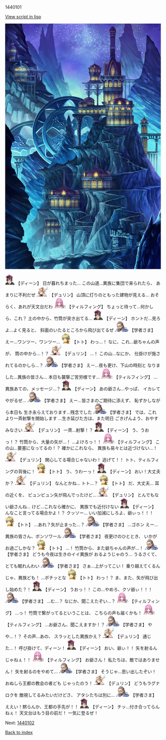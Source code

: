 1440101

[View script in lisp](../scripts/1440101.txt)

![004_observatory.png](../images/backgrounds/004_observatory.png)

<img src="../images/units/6.png" alt="6.png" height="34"/>
【ディーン】
日が暮れちまった…
この山道…異族に集団で来られたら、
あまりに不利だぜ

<img src="../images/units/0.png" alt="0.png" height="34"/>
【デュリン】
山頂に灯りのともった建物が見える…
おそらく、あれが天文台だわ

<img src="../images/units/24.png" alt="24.png" height="34"/>
【ティルフィング】
ちょっと待って…何かしら、これ？
土の中から、竹筒が突き出てる…

<img src="../images/units/6.png" alt="6.png" height="34"/>
【ディーン】
ホントだ…見ろよ…よく見ると、
斜面のいたるところから飛び出てるぜ

<img src="../images/units/7.png" alt="7.png" height="34"/>
【学者さま】
えー…ワンツー、ワンツー…

<img src="../images/units/4.png" alt="4.png" height="34"/>
【トト】
わっ…！
なに、これ…爺ちゃんの声が、
筒の中から…！？

<img src="../images/units/0.png" alt="0.png" height="34"/>
【デュリン】
…！
この山…なにか、
仕掛けが施されてるのかしら…？

<img src="../images/units/7.png" alt="7.png" height="34"/>
【学者さま】
えー…夜も更け、下山の時刻と
なりました…異族の皆さん…
本日も襲撃ご苦労様です…

<img src="../images/units/24.png" alt="24.png" height="34"/>
【ティルフィング】
…異族あての、メッセージ…？

<img src="../images/units/6.png" alt="6.png" height="34"/>
【ディーン】
あの爺さん…やっぱ、
イカレてやがるぜ…

<img src="../images/units/7.png" alt="7.png" height="34"/>
【学者さま】
えー…皆さまのご期待に添えず、
恥ずかしながら本日も
生き永らえております…残念でした

<img src="../images/units/7.png" alt="7.png" height="34"/>
【学者さま】
では、これより一斉射撃を開始します
…生き延びた方は、また明日
ごきげんよう、おやすみなさい

<img src="../images/units/0.png" alt="0.png" height="34"/>
【デュリン】
一斉…射撃！？

<img src="../images/units/6.png" alt="6.png" height="34"/>
【ディーン】
う、うおっ！？
竹筒から、大量の矢が…！
…よけろっ！！

<img src="../images/units/24.png" alt="24.png" height="34"/>
【ティルフィング】
この山…要塞になってるの！？
確かにこれなら、
異族も易々とは近づけない…！

<img src="../images/units/0.png" alt="0.png" height="34"/>
【デュリン】
関心してる場合じゃないわ！
逃げて！！
トト、ティルフィングの背後に！

<img src="../images/units/4.png" alt="4.png" height="34"/>
【トト】
う、うわーっ！

<img src="../images/units/6.png" alt="6.png" height="34"/>
【ディーン】
おい！大丈夫か？

<img src="../images/units/0.png" alt="0.png" height="34"/>
【デュリン】
なんとかね…
トト…？

<img src="../images/units/4.png" alt="4.png" height="34"/>
【トト】
だ、大丈夫…
耳の近くを、
ビュンビュン矢が飛んでったけど…

<img src="../images/units/0.png" alt="0.png" height="34"/>
【デュリン】
とんでもない爺さんね…
けど…これなら確かに、
異族でも近付けない

<img src="../images/units/6.png" alt="6.png" height="34"/>
【ディーン】
んなこと言ってる場合かよ！？
クッソー…
いい加減にしろよ、爺ぃっ！！！

<img src="../images/units/4.png" alt="4.png" height="34"/>
【トト】
…あれ？矢が止まった…？

<img src="../images/units/7.png" alt="7.png" height="34"/>
【学者さま】
…ゴホン
えー…異族の皆さん、ボンソワール

<img src="../images/units/7.png" alt="7.png" height="34"/>
【学者さま】
夜更けのひととき、
いかがお過ごしかな？

<img src="../images/units/4.png" alt="4.png" height="34"/>
【トト】
…！
竹筒から、また爺ちゃんの声が…！

<img src="../images/units/7.png" alt="7.png" height="34"/>
【学者さま】
どうも今夜は生きのイイ異族が
おるようじゃのう…
うるさくて、とても眠れんわい

<img src="../images/units/7.png" alt="7.png" height="34"/>
【学者さま】
さぁ…上がってこい！
乗り越えてくるんじゃ、異族ども！
…ポチッとな

<img src="../images/units/4.png" alt="4.png" height="34"/>
【トト】
わっ！？
ま、また、矢が飛び出し始めた？！

<img src="../images/units/6.png" alt="6.png" height="34"/>
【ディーン】
うおっ！！
この…やめろ、クソ爺ぃ！！！

<img src="../images/units/7.png" alt="7.png" height="34"/>
【学者さま】
…む…？
なにか、聞こえたぞい…？

<img src="../images/units/24.png" alt="24.png" height="34"/>
【ティルフィング】
…っ！
竹筒で繋がってるということは、
こちらの声も届くかも！

<img src="../images/units/24.png" alt="24.png" height="34"/>
【ティルフィング】
…お爺さん、聞こえますか！？

<img src="../images/units/7.png" alt="7.png" height="34"/>
【学者さま】
やや…！？
その声…あの、
スラッとした異族かえ？

<img src="../images/units/0.png" alt="0.png" height="34"/>
【デュリン】
通じた…！
呼び掛けて、ディーン！

<img src="../images/units/6.png" alt="6.png" height="34"/>
【ディーン】
おい、爺ぃ！！
矢を射るんじゃねぇ！！

<img src="../images/units/24.png" alt="24.png" height="34"/>
【ティルフィング】
お爺さん！
私たちは、敵ではありません！
矢を射るのをやめて…

<img src="../images/units/7.png" alt="7.png" height="34"/>
【学者さま】
そうじゃ…思い出したぞい！
おぬしら王都の教会の者ども
じゃったのう！

<img src="../images/units/0.png" alt="0.png" height="34"/>
【デュリン】
どうもラグナロクを
敵視してるみたいだけどさ、
アタシたちは別に…

<img src="../images/units/7.png" alt="7.png" height="34"/>
【学者さま】
ええい！黙らんか、王都の手先が！！

<img src="../images/units/6.png" alt="6.png" height="34"/>
【ディーン】
チッ…付き合ってらんねぇ！
天文台はもう目の前だ！
一気に登るぜ！

Next: [1440102](1440102.md)

[Back to index](index.md)
